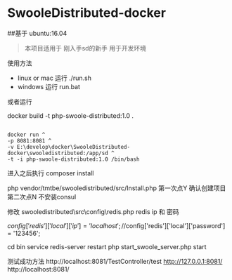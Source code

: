 # SwooleDistributed-docker

##基于 ubuntu:16.04

>本项目适用于 刚入手sd的新手 用于开发环境

使用方法 
- linux or mac  运行 ./run.sh
- windows 运行 run.bat

或者运行

docker build -t php-swoole-distributed:1.0 .

<p>
<code>
docker run ^
-p 8081:8081 ^
-v E:\develop\docker\SwooleDistributed-docker\swooledistributed:/app/sd ^
-t -i php-swoole-distributed:1.0 /bin/bash 
</code>
</p>


进入之后执行
composer install

php vendor/tmtbe/swooledistributed/src/Install.php
第一次点Y 确认创建项目
第二次点N 不安装consul


修改 swooledistributed\src\config\redis.php
redis ip 和 密码


$config['redis']['local']['ip'] = 'localhost';
//$config['redis']['local']['password'] = '123456';

cd bin
service redis-server restart 
php start_swoole_server.php start

测试成功方法
http://localhost:8081/TestController/test
http://127.0.0.1:8081/
http://localhost:8081/


